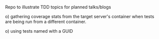 
Repo to illustrate TDD topics for planned talks/blogs

o) gathering coverage stats from the target server's container
   when tests are being run from a different container.

o) using tests named with a GUID
